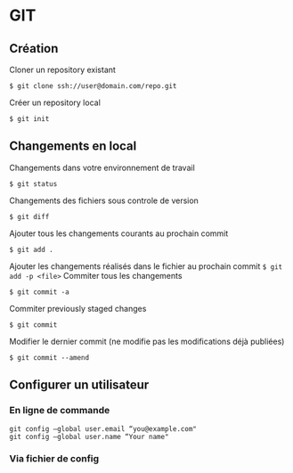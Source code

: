 # GIT
## Création
Cloner un repository existant
```
$ git clone ssh://user@domain.com/repo.git
```
Créer un repository local
```
$ git init
```
## Changements en local
Changements dans votre environnement de travail
```
$ git status
```
Changements des fichiers sous controle de version
```
$ git diff
```
Ajouter tous les changements courants au prochain commit
```
$ git add .
```
Ajouter les changements réalisés dans le fichier <file> au prochain commit
```$ git add -p <file>```
Commiter tous les changements
```
$ git commit -a
```
Commiter previously staged changes
```
$ git commit
```
Modifier le dernier commit (ne modifie pas les modifications déjà publiées)
```
$ git commit --amend
```
## Configurer un utilisateur
### En ligne de commande
```
git config —global user.email “you@example.com"
git config —global user.name “Your name"
```

### Via fichier de config

